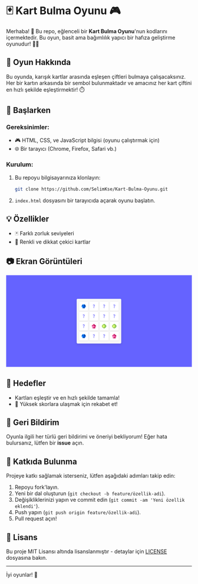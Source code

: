 
# 🃏 Kart Bulma Oyunu 🎮

Merhaba! 👋 Bu repo, eğlenceli bir **Kart Bulma Oyunu**'nun kodlarını içermektedir. Bu oyun, basit ama bağımlılık yapıcı bir hafıza geliştirme oyunudur! 🧠✨

## 📝 Oyun Hakkında

Bu oyunda, karışık kartlar arasında eşleşen çiftleri bulmaya çalışacaksınız. Her bir kartın arkasında bir sembol bulunmaktadır ve amacınız her kart çiftini en hızlı şekilde eşleştirmektir! ⏱️

## 🚀 Başlarken

### Gereksinimler:

- 🎮 HTML, CSS, ve JavaScript bilgisi (oyunu çalıştırmak için)
- 🌐 Bir tarayıcı (Chrome, Firefox, Safari vb.)

### Kurulum:

1. Bu repoyu bilgisayarınıza klonlayın:
   ```bash
   git clone https://github.com/SelimKse/Kart-Bulma-Oyunu.git
   ```
2. `index.html` dosyasını bir tarayıcıda açarak oyunu başlatın.

## 💡 Özellikler

- 🃏 Farklı zorluk seviyeleri
- 🧩 Renkli ve dikkat çekici kartlar

## 📷 Ekran Görüntüleri

![Kart Bulma Oyunu](images/screenshot.png)

## 🎯 Hedefler

- Kartları eşleştir ve en hızlı şekilde tamamla!
- 🏅 Yüksek skorlara ulaşmak için rekabet et!

## 💬 Geri Bildirim

Oyunla ilgili her türlü geri bildirimi ve öneriyi bekliyorum! Eğer hata bulursanız, lütfen bir **issue** açın. 

## 👥 Katkıda Bulunma

Projeye katkı sağlamak isterseniz, lütfen aşağıdaki adımları takip edin:

1. Repoyu fork'layın.
2. Yeni bir dal oluşturun (`git checkout -b feature/özellik-adi`).
3. Değişikliklerinizi yapın ve commit edin (`git commit -am 'Yeni özellik eklendi'`).
4. Push yapın (`git push origin feature/özellik-adi`).
5. Pull request açın!

## 📜 Lisans

Bu proje MIT Lisansı altında lisanslanmıştır - detaylar için [LICENSE](LICENSE) dosyasına bakın.

---

İyi oyunlar! 🎉
